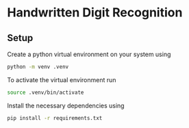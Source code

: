 # Handwritten Digit Recognition

## Setup

Create a python virtual environment on your system using

```zsh
python -m venv .venv
```

To activate the virtual environment run

```zsh
source .venv/bin/activate
```

Install the necessary dependencies using

```zsh
pip install -r requirements.txt
```
